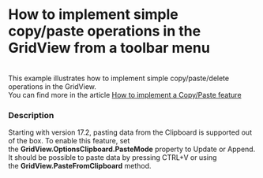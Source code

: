 # How to implement simple copy/paste operations in the GridView from a toolbar menu


<p><br />
This example illustrates how to implement simple copy/paste/delete operations in the GridView.<br />
You can find more in the article <a href="https://www.devexpress.com/Support/Center/p/A1266">How to implement a Copy/Paste feature</a></p>


<h3>Description</h3>

Starting with version 17.2, pasting data from the Clipboard is supported out of the box. To enable this feature, set the&nbsp;<strong>GridView.OptionsClipboard.PasteMode</strong>&nbsp;property to Update or Append. It should be possible to paste data by pressing CTRL+V or using the&nbsp;<strong>GridView.PasteFromClipboard</strong>&nbsp;method.

<br/>



